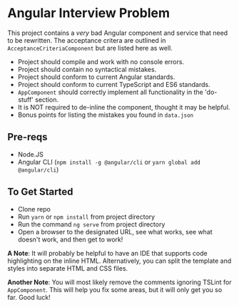 # Angular Interview Problem
This project contains a *very* bad Angular component and service that need to be rewritten. The acceptance critera are outlined in `AcceptanceCriteriaComponent` but are listed here as well.


+ Project should compile and work with no console errors.
+ Project should contain no syntactical mistakes.
+ Project should conform to current Angular standards.
+ Project should conform to current TypeScript and ES6 standards.
+ `AppComponent` should correctly implement all functionality in the 'do-stuff' section.
+ It is NOT required to de-inline the component, thought it may be helpful.
+ Bonus points for listing the mistakes you found in `data.json`

## Pre-reqs
+ Node.JS
+ Angular CLI (`npm install -g @angular/cli` or `yarn global add @angular/cli`)

## To Get Started
+ Clone repo
+ Run `yarn` or `npm install` from project directory
+ Run the command `ng serve` from project directory
+ Open a browser to the designated URL, see what works, see what doesn't work, and then get to work!

**A Note**: It will probably be helpful to have an IDE that supports code highlighting on the inline HTML. Alternatively, you can split the template and styles into separate HTML and CSS files.

**Another Note**: You will most likely remove the comments ignoring TSLint for `AppComponent`. This will help you fix some areas, but it will only get you so far. Good luck!
